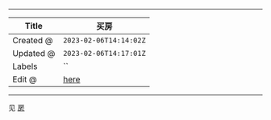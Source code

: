 -----

| Title     | 买房                                              |
| --------- | ----------------------------------------------- |
| Created @ | `2023-02-06T14:14:02Z`                          |
| Updated @ | `2023-02-06T14:17:01Z`                          |
| Labels    | \`\`                                            |
| Edit @    | [here](https://github.com/junxnone/sh/issues/5) |

-----

见 [房](https://junxnone.github.io/F/)
